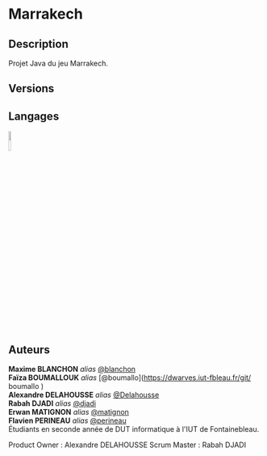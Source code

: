 # Marrakech 
## Description
Projet Java du jeu Marrakech.

## Versions

## Langages
[<img src="https://camo.githubusercontent.com/0fb6c3a56d588875bbab00cbc267f4ef85ea0c23/68747470733a2f2f75706c6f61642e77696b696d656469612e6f72672f77696b6970656469612f656e2f7468756d622f332f33302f4a6176615f70726f6772616d6d696e675f6c616e67756167655f6c6f676f2e7376672f33303070782d4a6176615f70726f6772616d6d696e675f6c616e67756167655f6c6f676f2e7376672e706e67" width="10%" height="10%">](https://www.java.com/)


## Auteurs
 
**Maxime BLANCHON** _alias_ [@blanchon](https://dwarves.iut-fbleau.fr/git/blanchon)  
**Faïza BOUMALLOUK** _alias_ [@boumallo](https://dwarves.iut-fbleau.fr/git/	boumallo )  
**Alexandre DELAHOUSSE** _alias_ [@Delahousse](https://dwarves.iut-fbleau.fr/git/delahous)  
**Rabah DJADI** _alias_ [@djadi](https://dwarves.iut-fbleau.fr/git/djadi)    
**Erwan MATIGNON** _alias_ [@matignon](https://dwarves.iut-fbleau.fr/git/matignon)  
**Flavien PERINEAU** _alias_ [@perineau](https://dwarves.iut-fbleau.fr/git/perineau)  
Étudiants en seconde année de DUT informatique à l'IUT de Fontainebleau.  

Product Owner : Alexandre DELAHOUSSE
Scrum Master  : Rabah     DJADI